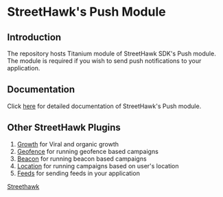# StreetHawk's Push Module

## Introduction
The repository hosts Titanium module of StreetHawk SDK's Push module. The module is required if you wish to send push notifications to your application.

## Documentation
Click [here](https://streethawk.freshdesk.com/solution/articles/12000000940-push) for detailed documentation of StreetHawk's Push module.

## Other StreetHawk Plugins
1. [Growth](https://github.com/StreetHawkSDK/TitaniumGrowth) for Viral and organic growth
2. [Geofence](https://github.com/StreetHawkSDK/TitaniumGeofence) for running geofence based campaigns 
3. [Beacon](https://github.com/StreetHawkSDK/TitaniumBeacon) for running beacon based campaigns
4. [Location](https://github.com/StreetHawkSDK/TitaniumLocations) for running campaigns based on user's location
5. [Feeds](https://github.com/StreetHawkSDK/TitaniumFeeds) for sending feeds in your application

[Streethawk](http://www.streethawk.com) 
